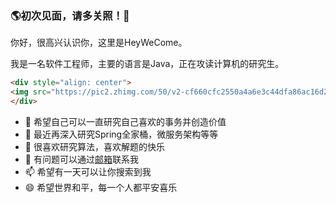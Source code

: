 ### 🌎初次见面，请多关照！👋

你好，很高兴认识你，这里是HeyWeCome。

我是一名软件工程师，主要的语言是Java，正在攻读计算机的研究生。

```html
<div style="align: center">
<img src="https://pic2.zhimg.com/50/v2-cf660cfc2550a4a6e3c44dfa86ac16d2_hd.webp?source=1940ef5c" alt="图片"/>
</div>
```

<!--
**HeyWeCome/HeyWeCome** is a ✨ _special_ ✨ repository because its `README.md` (this file) appears on your GitHub profile.

Here are some ideas to get you started:

- 👯 I’m looking to collaborate on ...
- ⚡ Fun fact: ...
- -->

- 🔭 希望自己可以一直研究自己喜欢的事务并创造价值
- 🌱 最近再深入研究Spring全家桶，微服务架构等等
- 🤔 很喜欢研究算法，喜欢解题的快乐
- 💬 有问题可以通过[邮箱](heywecome@163.com "标题")联系我
- 📫 希望有一天可以让你搜索到我
- 😄 希望世界和平，每一个人都平安喜乐

